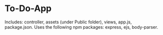 # To-Do-App
Includes: controller, assets (under Public folder), views, app.js, package.json.
Uses the following npm packages: express, ejs, body-parser.
